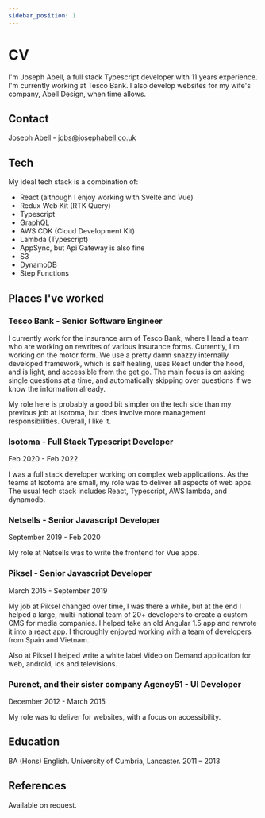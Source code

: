 ```yaml
---
sidebar_position: 1
---
```


# CV

I'm Joseph Abell, a full stack Typescript developer with 11 years experience. I'm currently working at Tesco Bank.
I also develop websites for my wife's company, Abell Design, when time allows.

## Contact

Joseph Abell - jobs@josephabell.co.uk

## Tech

My ideal tech stack is a combination of:

- React (although I enjoy working with Svelte and Vue)
- Redux Web Kit (RTK Query)
- Typescript
- GraphQL
- AWS CDK (Cloud Development Kit)
- Lambda (Typescript)
- AppSync, but Api Gateway is also fine
- S3
- DynamoDB
- Step Functions

## Places I've worked

### Tesco Bank - Senior Software Engineer

I currently work for the insurance arm of Tesco Bank, where I lead a team who
are working on rewrites of various insurance forms. Currently, I'm working on
the motor form. We use a pretty damn snazzy internally developed framework,
which is self healing, uses React under the hood, and is light, and accessible
from the get go. The main focus is on asking single questions at a time, and
automatically skipping over questions if we know the information already.

My role here is probably a good bit simpler on the tech side than my previous
job at Isotoma, but does involve more management responsibilities. Overall,
I like it.

### Isotoma - Full Stack Typescript Developer

Feb 2020 - Feb 2022

I was a full stack developer working on complex web applications.
As the teams at Isotoma are small, my role was to deliver all aspects of
web apps. The usual tech stack includes React, Typescript, AWS lambda, and dynamodb.

### Netsells - Senior Javascript Developer

September 2019 - Feb 2020

My role at Netsells was to write the frontend for Vue apps.

### Piksel - Senior Javascript Developer

March 2015 - September 2019

My job at Piksel changed over time, I was there a while, but at the end I
helped a large, multi-national team of 20+ developers to create a custom CMS for media companies.
I helped take an old Angular 1.5 app and rewrote it into a react app. I thoroughly
enjoyed working with a team of developers from Spain and Vietnam.

Also at Piksel I helped write a white label Video on Demand application
for web, android, ios and televisions.

### Purenet, and their sister company Agency51 - UI Developer

December 2012 - March 2015

My role was to deliver for websites, with a focus on accessibility.

## Education

BA (Hons) English. University of Cumbria, Lancaster. 2011 – 2013

## References

Available on request.
